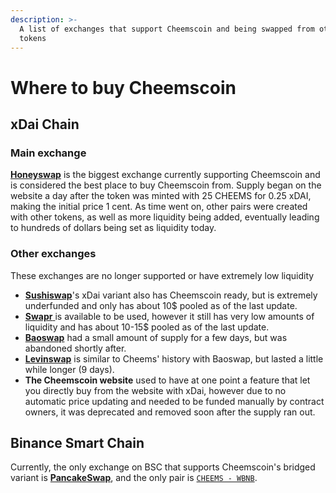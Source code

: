 ```yaml
---
description: >-
  A list of exchanges that support Cheemscoin and being swapped from other
  tokens
---
```


# Where to buy Cheemscoin

## xDai Chain

### Main exchange

[**Honeyswap**](https://info.honeyswap.org/#/token/0xeaf7b3376173df8bc0c22ad6126943cc8353c1ee) is the biggest exchange currently supporting Cheemscoin and is considered the best place to buy Cheemscoin from. Supply began on the website a day after the token was minted with 25 CHEEMS for 0.25 xDAI, making the initial price 1 cent. As time went on, other pairs were created with other tokens, as well as more liquidity being added, eventually leading to hundreds of dollars being set as liquidity today.

### Other exchanges

These exchanges are no longer supported or have extremely low liquidity

* [**Sushiswap**](https://analytics-xdai.sushi.com/tokens/0xeaf7b3376173df8bc0c22ad6126943cc8353c1ee)'s xDai variant also has Cheemscoin ready, but is extremely underfunded and only has about 10$ pooled as of the last update.
* [**Swapr** ](https://dxstats.eth.link/#/token/0xeaf7b3376173df8bc0c22ad6126943cc8353c1ee)is available to be used, however it still has very low amounts of liquidity and has about 10-15$ pooled as of the last update.
* [**Baoswap**](https://xdai.farm/#/swap) had a small amount of supply for a few days, but was abandoned shortly after.
* [**Levinswap**](https://info.levinswap.org/token/0xeaf7b3376173df8bc0c22ad6126943cc8353c1ee) is similar to Cheems' history with Baoswap, but lasted a little while longer (9 days).
* **The Cheemscoin website** used to have at one point a feature that let you directly buy from the website with xDai, however due to no automatic price updating and needed to be funded manually by contract owners, it was deprecated and removed soon after the supply ran out.

## Binance Smart Chain

Currently, the only exchange on BSC that supports Cheemscoin's bridged variant is [**PancakeSwap**](https://exchange.pancakeswap.finance/#/swap), and the only pair is [`CHEEMS - WBNB`](information/contracts/official-contract-addresses.md#binance-smart-chain).
